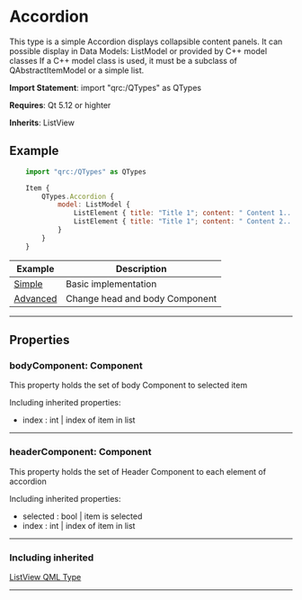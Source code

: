 # Accordion

This type is a simple Accordion displays collapsible content panels.
It can possible display in Data Models: ListModel or provided
by C++ model classes If a C++ model class is used, it must be a subclass of
QAbstractItemModel or a simple list.

**Import Statement**: import "qrc:/QTypes" as QTypes

**Requires**: Qt 5.12 or highter

**Inherits**: ListView


## Example

```js
    import "qrc:/QTypes" as QTypes

    Item {
        QTypes.Accordion {
            model: ListModel {
                ListElement { title: "Title 1"; content: " Content 1... "}
                ListElement { title: "Title 1"; content: " Content 2... "}
            }
        }
    }
```

| Example   | Description |
| ------ | ------ |
| [Simple](https://github.com/RicGuerra/QTypes/tree/master/Examples/Accordion/Simple.qml)           | Basic implementation
| [Advanced](https://github.com/RicGuerra/QTypes/tree/master/Examples/Accordion/Advanced.qml)       | Change head and body Component


----

## Properties

### bodyComponent: Component

This property holds the set of body Component to selected item

Including inherited properties:
- index : int  | index of item in list

----

### headerComponent: Component

This property holds the set of Header Component to each element of accordion

Including inherited properties:

- selected : bool  | item is selected
- index : int  | index of item in list

----

### Including inherited
 [ListView QML Type](https://doc.qt.io/qt-5/qml-qtquick-listview.html)

----

